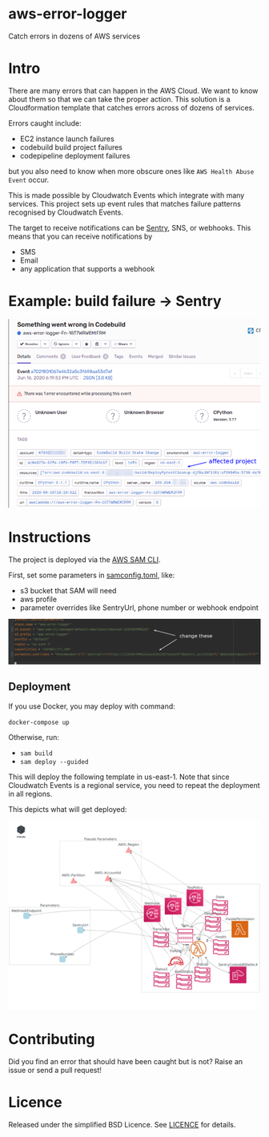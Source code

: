 # aws-error-logger
Catch errors in dozens of AWS services

# Intro
There are many errors that can happen in the AWS Cloud. We want to know about them so that we can take the proper action.
This solution is a Cloudformation template that catches errors across of dozens of services.

Errors caught include:
- EC2 instance launch failures
- codebuild build project failures
- codepipeline deployment failures

but you also need to know when more obscure ones like `AWS Health Abuse Event` occur.

This is made possible by Cloudwatch Events which integrate with many services. This project sets up event rules that matches failure patterns recognised by Cloudwatch Events.

The target to receive notifications can be [Sentry](https://sentry.io/welcome/), SNS, or webhooks. This means that you can receive notifications by
- SMS
- Email
- any application that supports a webhook

# Example: build failure -> Sentry
![](sample-sentry.png)

# Instructions
The project is deployed via the [AWS SAM CLI](https://github.com/awslabs/aws-sam-cli).

First, set some parameters in [samconfig.toml](samconfig.toml), like:
- s3 bucket that SAM will need
- aws profile
- parameter overrides like SentryUrl, phone number or webhook endpoint

![](sample-params.png)

## Deployment

If you use Docker, you may deploy with command:

`docker-compose up`

Otherwise, run:
- `sam build`
- `sam deploy --guided`

This will deploy the following template in us-east-1. Note that since Cloudwatch Events is a regional service, you need to repeat the deployment in all regions.

This depicts what will get deployed:

![](diagram.png)

# Contributing
Did you find an error that should have been caught but is not? Raise an issue or send a pull request!

# Licence
Released under the simplified BSD Licence. See [LICENCE](/LICENCE) for details.
